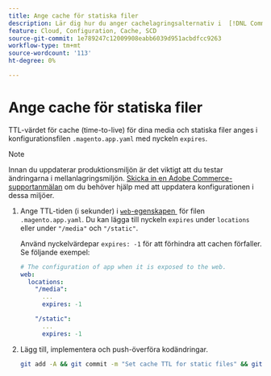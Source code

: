 ```yaml
---
title: Ange cache för statiska filer
description: Lär dig hur du anger cachelagringsalternativ i  [!DNL Commerce] programmets konfigurationsfil.
feature: Cloud, Configuration, Cache, SCD
source-git-commit: 1e789247c12009908eabb6039d951acbdfcc9263
workflow-type: tm+mt
source-wordcount: '113'
ht-degree: 0%

---
```


# Ange cache för statiska filer

TTL-värdet för cache (time-to-live) för dina media och statiska filer anges i konfigurationsfilen `.magento.app.yaml` med nyckeln `expires`.

>[!NOTE]
>
>Innan du uppdaterar produktionsmiljön är det viktigt att du testar ändringarna i mellanlagringsmiljön. [Skicka in en Adobe Commerce-supportanmälan](https://experienceleague.adobe.com/docs/commerce-knowledge-base/kb/help-center-guide/magento-help-center-user-guide.html?lang=sv-SE#submit-ticket) om du behöver hjälp med att uppdatera konfigurationen i dessa miljöer.

1. Ange TTL-tiden (i sekunder) i [`web`-egenskapen &#x200B;](web-property.md) för filen `.magento.app.yaml`. Du kan lägga till nyckeln `expires` under `locations` eller under `"/media"` och `"/static"`.

   Använd nyckelvärdepar `expires: -1` för att förhindra att cachen förfaller. Se följande exempel:

   ```yaml
   # The configuration of app when it is exposed to the web.
   web:
     locations:
       "/media":
         ...
         expires: -1
   
       "/static":
         ...
         expires: -1
   ```

1. Lägg till, implementera och push-överföra kodändringar.

   ```bash
   git add -A && git commit -m "Set cache TTL for static files" && git push origin <branch-name>
   ```
